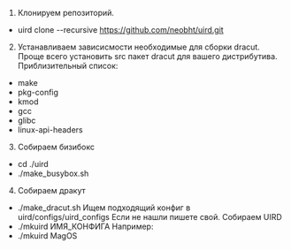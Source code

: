 1. Клонируем репозиторий.
  * uird clone --recursive https://github.com/neobht/uird.git
2. Устанавливаем зависисмости необходимые для сборки dracut. Проще всего установить src пакет dracut для вашего дистрибутива.
Приблизительный список:
  * make
  * pkg-config
  * kmod
  * gcc
  * glibc
  * linux-api-headers
3. Собираем бизибокс
  * cd ./uird
  * ./make_busybox.sh
4. Собираем дракут
  * ./make_dracut.sh
Ищем подходящий конфиг в uird/configs/uird_configs
Если не нашли пишете свой.
Собираем UIRD
  * ./mkuird ИМЯ_КОНФИГА
Например:
  * ./mkuird MagOS
